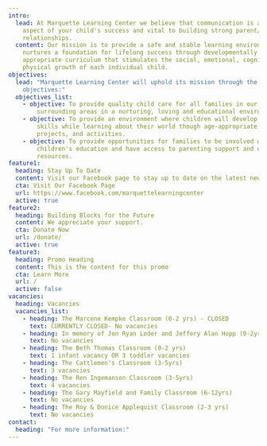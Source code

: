 ```yaml
---
intro:
  lead: At Marquette Learning Center we believe that communication is an important
    aspect of your child's success and vital to building strong parent/teacher
    relationships.
  content: Our mission is to provide a safe and stable learning environment that
    nurtures a foundation for lifelong success through developmentally
    appropriate curriculum that stimulates the social, emotional, cognitive, and
    physical growth of each individual child.
objectives:
  lead: "Marquette Learning Center will uphold its mission through the following
    objectives:"
  objectives_list:
    - objective: To provide quality child care for all families in our community and
        surrounding areas in a nurturing, loving and educational environment.
    - objective: To provide an environment where children will develop positive social
        skills while learning about their world though age-appropriate play,
        projects, and activities.
    - objective: To provide opportunities for families to be involved with their
        children's education and have access to parenting support and education
        resources.
feature1:
  heading: Stay Up To Date
  content: Visit our Facebook page to stay up to date on the latest news.
  cta: Visit Our Facebook Page
  url: https://www.facebook.com/marquettelearningcenter
  active: true
feature2:
  heading: Building Blocks for the Future
  content: We appreciate your support.
  cta: Donate Now
  url: /donate/
  active: true
feature3:
  heading: Promo Heading
  content: This is the content for this promo
  cta: Learn More
  url: /
  active: false
vacancies:
  heading: Vacancies
  vacancies_list:
    - heading: The Marcene Kempke Classroom (0-2 yrs) - CLOSED
      text: CURRENTLY CLOSED- No vacancies
    - heading: In memory of Jon Ryan Loder and Jeffery Alan Hopp (0-2yrs)
      text: No vacancies
    - heading: The Beth Thomas Classroom (0-2 yrs)
      text: 1 infant vacancy OR 3 toddler vacancies
    - heading: The Cattlemen's Classroom (3-5yrs)
      text: 3 vacancies
    - heading: The Ren Ingemanson Classroom (3-5yrs)
      text: 4 vacancies
    - heading: The Gary Mayfield and Family Classroom (6-12yrs)
      text: No vacancies
    - heading: The Roy & Donice Applequist Classroom (2-3 yrs)
      text: No vacancies
contact:
  heading: "For more information:"
---
```

